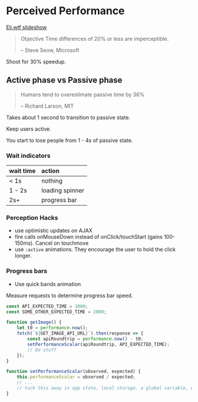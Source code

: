 # Perceived Performance

[Eli.wtf slideshow](http://assets.eli.wtf/talks/perceived-perf-perfmatters-2018/#/)

> Objective Time differences of 20% or less are imperceptible.
>
> – Steve Seow, Microsoft

Shoot for 30% speedup.

## Active phase vs Passive phase

> Humans tend to overestimate passive time by 36%
>
> – Richard Larson, MIT

Takes about 1 second to transition to passive state.

Keep users active.

You start to lose people from 1 - 4s of passive state.

### Wait indicators

| wait time | action |
| :--- | :--- |
| &lt; 1s | nothing |
| 1 - 2s | loading spinner |
| 2s+ | progress bar |

### Perception Hacks

* use optimistic updates on AJAX
* fire calls onMouseDown instead of onClick/touchStart \(gains 100-150ms\). Cancel on touchmove
* use `:active` animations. They encourage the user to hold the click longer.

### Progress bars

* Use quick bands animation

Measure requests to determine progress bar speed.

```js
const API_EXPECTED_TIME = 1000;
const SOME_OTHER_EXPECTED_TIME = 2000;

function getImage() {
	let t0 = performance.now();
	fetch(`${GET_IMAGE_API_URL}`).then(response => {
		const apiRoundtrip = performance.now() - t0;
		setPerformanceScalar(apiRoundtrip, API_EXPECTED_TIME);
		// Do stuff
	});
}

function setPerformanceScalar(observed, expected) {
	this.performanceScalar = observed / expected;
	// ...
	// tuck this away in app state, local storage, a global variable, etc
}
```



